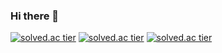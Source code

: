 ### Hi there 👋
[![solved.ac tier](http://mazassumnida.wtf/api/generate_badge?boj={sb9338})](https://solved.ac/{sb9338})
[![solved.ac tier](http://mazassumnida.wtf/api/v2/generate_badge?boj={sb9338})](https://solved.ac/{sb9338})
[![solved.ac tier](http://mazassumnida.wtf/api/mini/generate_badge?boj={sb9338})](https://solved.ac/{sb9338})
<!--
**simbean/Simbean** is a ✨ _special_ ✨ repository because its `README.md` (this file) appears on your GitHub profile.

Here are some ideas to get you started:

- 🔭 I’m currently working on ...
- 🌱 I’m currently learning ...
- 👯 I’m looking to collaborate on ...
- 🤔 I’m looking for help with ...
- 💬 Ask me about ...
- 📫 How to reach me: ...
- 😄 Pronouns: ...
- ⚡ Fun fact: ...
-->
